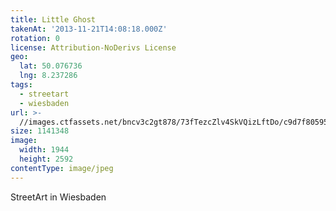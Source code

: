 ```yaml
---
title: Little Ghost
takenAt: '2013-11-21T14:08:18.000Z'
rotation: 0
license: Attribution-NoDerivs License
geo:
  lat: 50.076736
  lng: 8.237286
tags:
  - streetart
  - wiesbaden
url: >-
  //images.ctfassets.net/bncv3c2gt878/73fTezcZlv4SkVQizLftDo/c9d7f80595f4729a1016060658e3880b/little-ghost_10979684084_o
size: 1141348
image:
  width: 1944
  height: 2592
contentType: image/jpeg
---
```


StreetArt in Wiesbaden